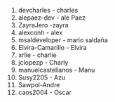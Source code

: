 1. devcharles - charles
2. alepaez-dev - ale Paez
3. ZayraJero -zayra
4. alexconh - alex
5. msaldeveloper - mario saldaña
6. Elvira-Camarillo - Elvira
7. xrlie - charlie
8. jclopezp - Charly
9. manuelcastellanos - Manu
10. Susy2205 - Azu
11. Sawpol-Andre
12. caos2004 - Oscar